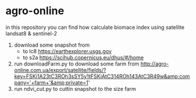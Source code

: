 # agro-online

in this repository you can find how calculate biomace index using satellite landsat8 & sentinel-2

1. download some snapshot from
      * to lc8 https://earthexplorer.usgs.gov
      * to s2a https://scihub.copernicus.eu/dhus/#/home
2. run downloadFarm.py to download some farm from http://agro-online.com.ua/export/satellite/fields/?key=FSKi1A23tC3ROh3sSY5y1tFSKiAtC314ROh143AtC3R49w&amp;company='+farm+'&amp;private=1'     
2. run ndvi_cut.py to cuttin snapshot to the size farm
